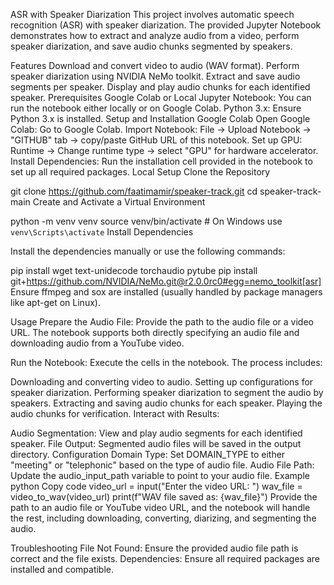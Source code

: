 ASR with Speaker Diarization
This project involves automatic speech recognition (ASR) with speaker diarization. The provided Jupyter Notebook demonstrates how to extract and analyze audio from a video, perform speaker diarization, and save audio chunks segmented by speakers.

Features
Download and convert video to audio (WAV format).
Perform speaker diarization using NVIDIA NeMo toolkit.
Extract and save audio segments per speaker.
Display and play audio chunks for each identified speaker.
Prerequisites
Google Colab or Local Jupyter Notebook: You can run the notebook either locally or on Google Colab.
Python 3.x: Ensure Python 3.x is installed.
Setup and Installation
Google Colab
Open Google Colab: Go to Google Colab.
Import Notebook: File -> Upload Notebook -> "GITHUB" tab -> copy/paste GitHub URL of this notebook.
Set up GPU: Runtime -> Change runtime type -> select "GPU" for hardware accelerator.
Install Dependencies: Run the installation cell provided in the notebook to set up all required packages.
Local Setup
Clone the Repository


  git clone https://github.com/faatimamir/speaker-track.git
  cd speaker-track-main
Create and Activate a Virtual Environment


  
  python -m venv venv
source venv/bin/activate # On Windows use `venv\Scripts\activate`
Install Dependencies

Install the dependencies manually or use the following commands:

  pip install wget text-unidecode torchaudio pytube
  pip install git+https://github.com/NVIDIA/NeMo.git@r2.0.0rc0#egg=nemo_toolkit[asr]
Ensure ffmpeg and sox are installed (usually handled by package managers like apt-get on Linux).

Usage
Prepare the Audio File: Provide the path to the audio file or a video URL. The notebook supports both directly specifying an audio file and downloading audio from a YouTube video.

Run the Notebook: Execute the cells in the notebook. The process includes:

Downloading and converting video to audio.
Setting up configurations for speaker diarization.
Performing speaker diarization to segment the audio by speakers.
Extracting and saving audio chunks for each speaker.
Playing the audio chunks for verification.
Interact with Results:

Audio Segmentation: View and play audio segments for each identified speaker.
File Output: Segmented audio files will be saved in the output directory.
Configuration
Domain Type: Set DOMAIN_TYPE to either "meeting" or "telephonic" based on the type of audio file.
Audio File Path: Update the audio_input_path variable to point to your audio file.
Example
python
Copy code
video_url = input("Enter the video URL: ")
wav_file = video_to_wav(video_url)
print(f"WAV file saved as: {wav_file}")
Provide the path to an audio file or YouTube video URL, and the notebook will handle the rest, including downloading, converting, diarizing, and segmenting the audio.

Troubleshooting
File Not Found: Ensure the provided audio file path is correct and the file exists.
Dependencies: Ensure all required packages are installed and compatible.
